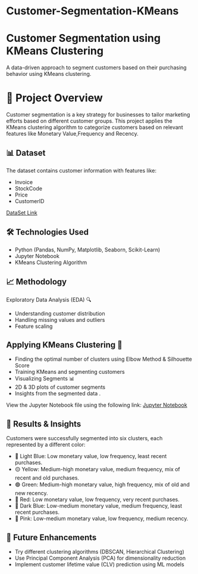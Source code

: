 # Customer-Segmentation-KMeans

# Customer Segmentation using KMeans Clustering
A data-driven approach to segment customers based on their purchasing behavior using KMeans clustering.

# 📌 Project Overview
Customer segmentation is a key strategy for businesses to tailor marketing efforts based on different customer groups. This project applies the KMeans clustering algorithm to categorize customers based on relevant features like Monetary Value,Frequency and Recency.

## 📊 Dataset
The dataset contains customer information with features like:
- Invoice
- StockCode
- Price
- CustomerID

[DataSet Link](https://archive.ics.uci.edu/dataset/502/online+retail+ii)


## 🛠️ Technologies Used
- Python (Pandas, NumPy, Matplotlib, Seaborn, Scikit-Learn)
- Jupyter Notebook
- KMeans Clustering Algorithm

## 📈 Methodology
Exploratory Data Analysis (EDA) 🔍

- Understanding customer distribution
- Handling missing values and outliers
- Feature scaling 

## Applying KMeans Clustering 🤖

- Finding the optimal number of clusters using Elbow Method & Silhouette Score
- Training KMeans and segmenting customers
- Visualizing Segments 📊
- 2D & 3D plots of customer segments
- Insights from the segmented data
.

View the Jupyter Notebook file using the following link: [Jupyter Notebook](https://nbviewer.org/github/Krasper707/Customer-Segmentation-KMeans/blob/main/KMeans_Customer_Segmentation.ipynb)
## 📌 Results & Insights
Customers were successfully segmented into six clusters, each represented by a different color:

- 🔵 Light Blue: Low monetary value, low frequency, least recent purchases.
- 🟡 Yellow: Medium-high monetary value, medium frequency, mix of recent and old purchases.
- 🟢 Green: Medium-high monetary value, high frequency, mix of old and new recency.
- 🔴 Red: Low monetary value, low frequency, very recent purchases.
- 🔵 Dark Blue: Low-medium monetary value, medium frequency, least recent purchases.
- 🌸 Pink: Low-medium monetary value, low frequency, medium recency.

## 📌 Future Enhancements
- Try different clustering algorithms (DBSCAN, Hierarchical Clustering)
- Use Principal Component Analysis (PCA) for dimensionality reduction
- Implement customer lifetime value (CLV) prediction using ML models



